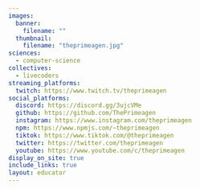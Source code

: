 ```yaml
---
images:
  banner:
    filename: ""
  thumbnail:
    filename: "theprimeagen.jpg"
sciences:
  - computer-science
collectives:
  - livecoders
streaming_platforms:
  twitch: https://www.twitch.tv/theprimeagen
social_platforms:
  discord: https://discord.gg/3ujcVMe
  github: https://github.com/ThePrimeagen
  instagram: https://www.instagram.com/theprimeagen
  npm: https://www.npmjs.com/~theprimeagen
  tiktok: https://www.tiktok.com/@theprimeagen
  twitter: https://twitter.com/theprimeagen
  youtube: https://www.youtube.com/c/theprimeagen
display_on_site: true
include_links: true
layout: educator
---
```

